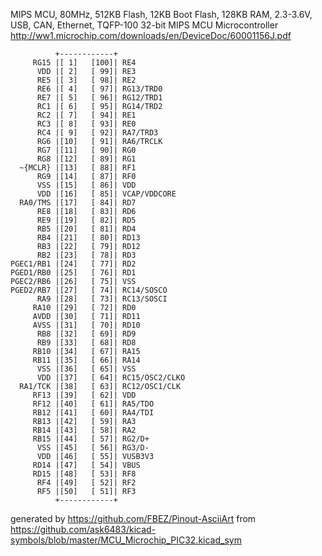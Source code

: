 MIPS MCU, 80MHz, 512KB Flash, 12KB Boot Flash, 128KB RAM, 2.3-3.6V, USB, CAN, Ethernet, TQFP-100
32-bit MIPS MCU Microcontroller
http://ww1.microchip.com/downloads/en/DeviceDoc/60001156J.pdf


	          +------------+
	     RG15 |[ 1]   [100]| RE4
	      VDD |[ 2]   [ 99]| RE3
	      RE5 |[ 3]   [ 98]| RE2
	      RE6 |[ 4]   [ 97]| RG13/TRD0
	      RE7 |[ 5]   [ 96]| RG12/TRD1
	      RC1 |[ 6]   [ 95]| RG14/TRD2
	      RC2 |[ 7]   [ 94]| RE1
	      RC3 |[ 8]   [ 93]| RE0
	      RC4 |[ 9]   [ 92]| RA7/TRD3
	      RG6 |[10]   [ 91]| RA6/TRCLK
	      RG7 |[11]   [ 90]| RG0
	      RG8 |[12]   [ 89]| RG1
	  ~{MCLR} |[13]   [ 88]| RF1
	      RG9 |[14]   [ 87]| RF0
	      VSS |[15]   [ 86]| VDD
	      VDD |[16]   [ 85]| VCAP/VDDCORE
	  RA0/TMS |[17]   [ 84]| RD7
	      RE8 |[18]   [ 83]| RD6
	      RE9 |[19]   [ 82]| RD5
	      RB5 |[20]   [ 81]| RD4
	      RB4 |[21]   [ 80]| RD13
	      RB3 |[22]   [ 79]| RD12
	      RB2 |[23]   [ 78]| RD3
	PGEC1/RB1 |[24]   [ 77]| RD2
	PGED1/RB0 |[25]   [ 76]| RD1
	PGEC2/RB6 |[26]   [ 75]| VSS
	PGED2/RB7 |[27]   [ 74]| RC14/SOSCO
	      RA9 |[28]   [ 73]| RC13/SOSCI
	     RA10 |[29]   [ 72]| RD0
	     AVDD |[30]   [ 71]| RD11
	     AVSS |[31]   [ 70]| RD10
	      RB8 |[32]   [ 69]| RD9
	      RB9 |[33]   [ 68]| RD8
	     RB10 |[34]   [ 67]| RA15
	     RB11 |[35]   [ 66]| RA14
	      VSS |[36]   [ 65]| VSS
	      VDD |[37]   [ 64]| RC15/OSC2/CLKO
	  RA1/TCK |[38]   [ 63]| RC12/OSC1/CLK
	     RF13 |[39]   [ 62]| VDD
	     RF12 |[40]   [ 61]| RA5/TDO
	     RB12 |[41]   [ 60]| RA4/TDI
	     RB13 |[42]   [ 59]| RA3
	     RB14 |[43]   [ 58]| RA2
	     RB15 |[44]   [ 57]| RG2/D+
	      VSS |[45]   [ 56]| RG3/D-
	      VDD |[46]   [ 55]| VUSB3V3
	     RD14 |[47]   [ 54]| VBUS
	     RD15 |[48]   [ 53]| RF8
	      RF4 |[49]   [ 52]| RF2
	      RF5 |[50]   [ 51]| RF3
	          +------------+


generated by https://github.com/FBEZ/Pinout-AsciiArt from https://github.com/ask6483/kicad-symbols/blob/master/MCU_Microchip_PIC32.kicad_sym